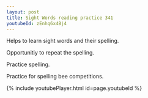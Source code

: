 ```yaml
---
layout: post
title: Sight Words reading practice 341
youtubeId: zEnhq6x4Bj4
---
```

 
 
Helps to learn sight words and their spelling.

Opportunitiy to repeat the spelling. 

Practice spelling. 
 
Practice for spelling bee competitions. 
 
{% include youtubePlayer.html id=page.youtubeId %}
 
 
